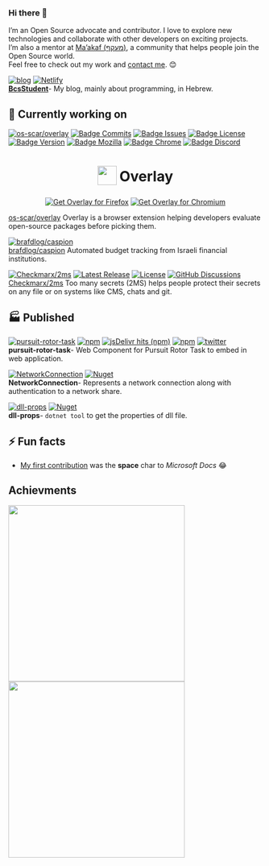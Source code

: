 ### Hi there 👋

I’m an Open Source advocate and contributor. I love to explore new technologies and collaborate with other developers on exciting projects.  
I’m also a mentor at [Ma’akaf (מעקף)](https://discord.gg/Fq7WstPR), a community that helps people join the Open Source world.  
Feel free to check out my work and [contact me](https://cal.com/baruchiro/30m). 😊

[![blog](https://img.shields.io/static/v1?label=Gridsome&message=BcsStudent&color=4FC08D&logo=vue.js&link=https://bscstudent.netlify.app/&link=https://github.com/baruchiro/BcsStudent)](https://github.com/baruchiro/BcsStudent)
[![Netlify](https://img.shields.io/netlify/ba56d2ec-b5ce-4d2d-a606-90fbcd1dcf3c)](https://bscstudent.netlify.app/)  
[**BcsStudent**](https://github.com/baruchiro/BcsStudent)- My blog, mainly about programming, in Hebrew.


## 🔭 Currently working on
[![os-scar/overlay](https://img.shields.io/static/v1?label=BrowserExtension&message=os-scar/overlay&color=41B883&logo=vue.js&link=https://github.com/os-scar/overlay)](https://github.com/os-scar/overlay)
[![Badge Commits]][Commit Rate]
[![Badge Issues]][Issues]
[![Badge License]][License]
[![Badge Version]][Releases]
[![Badge Mozilla]][Mozilla]
[![Badge Chrome]][Chrome]
[![Badge Discord]][Discord]  
<h1 align="center">
<sub>
<img src="https://raw.githubusercontent.com/os-scar/overlay/2fbb6f670a25fa3af05f5c9e9097b2e6416bb88a/icons/icon_48.png" height="38" width="38">
</sub>
Overlay
</h1>

<p align="center">
<a href="https://addons.mozilla.org/addon/overlay/"><img src="https://user-images.githubusercontent.com/585534/107280546-7b9b2a00-6a26-11eb-8f9f-f95932f4bfec.png" alt="Get Overlay for Firefox"></a>
<a href="https://chrome.google.com/webstore/detail/overlay/fahpefingaaldhifdbnlipfjniabkiho"><img src="https://user-images.githubusercontent.com/585534/107280622-91a8ea80-6a26-11eb-8d07-77c548b28665.png" alt="Get Overlay for Chromium"></a>
<!-- <a href="https://microsoftedge.microsoft.com/addons/detail/overlay/xxxxxxxxxxxxxxxxxx"><img src="https://user-images.githubusercontent.com/585534/107280673-a5ece780-6a26-11eb-9cc7-9fa9f9f81180.png" alt="Get Overlay for Microsoft Edge"></a>
<a href="https://addons.opera.com/extensions/details/overlay/"><img src="https://user-images.githubusercontent.com/585534/107280692-ac7b5f00-6a26-11eb-85c7-088926504452.png" alt="Get Overlay for Opera"></a> -->
</p>

[os-scar/overlay](https://github.com/os-scar/overlay) Overlay is a browser extension helping developers evaluate open-source packages before picking them.

[![brafdlog/caspion](https://img.shields.io/static/v1?label=Electron&message=brafdlog/caspion&color=41B883&logo=vue.js&link=https://github.com/brafdlog/caspion)](https://github.com/brafdlog/caspion)  
[brafdlog/caspion](https://github.com/brafdlog/caspion) Automated budget tracking from Israeli financial institutions.

[![Checkmarx/2ms](https://img.shields.io/static/v1?label=Go&message=Checkmarx/2ms&color=18aed6&logo=go&link=https://github.com/Checkmarx/2ms)](https://github.com/Checkmarx/2ms)
[![Latest Release](https://img.shields.io/github/v/release/checkmarx/2ms)](https://github.com/checkmarx/2ms/releases)
[![License](https://img.shields.io/badge/License-Apache%202.0-blue.svg)](https://opensource.org/licenses/Apache-2.0)
[![GitHub Discussions](https://img.shields.io/badge/chat-discussions-blue.svg?style=flat-square)](https://github.com/Checkmarx/2ms/discussions)  
[Checkmarx/2ms](https://github.com/Checkmarx/2ms) Too many secrets (2MS) helps people protect their secrets on any file or on systems like CMS, chats and git.


## 🏭 Published

[![pursuit-rotor-task](https://img.shields.io/static/v1?label=web%20component&message=pursuit-rotor-task&color=E34F26&logo=html5&link=https://www.npmjs.com/package/pursuit-rotor-task&link=https://github.com/baruchiro/pursuit-rotor-task)](https://github.com/baruchiro/pursuit-rotor-task)
[![npm](https://img.shields.io/npm/v/pursuit-rotor-task?logo=npm&label=version)](https://www.npmjs.com/package/pursuit-rotor-task)
[![jsDelivr hits (npm)](https://img.shields.io/jsdelivr/npm/hm/pursuit-rotor-task)](https://www.jsdelivr.com/package/npm/pursuit-rotor-task)
[![npm](https://img.shields.io/npm/dm/pursuit-rotor-task?label=npm)](https://www.npmjs.com/package/pursuit-rotor-task)
[![twitter](https://img.shields.io/twitter/url?label=pursuit_rotor_task&style=social&url=https%3A%2F%2Ftwitter.com%2Fhashtag%2Fpursuit_rotor_task)](https://twitter.com/hashtag/pursuit_rotor_task)  
**pursuit-rotor-task**- Web Component for Pursuit Rotor Task to embed in web application.

[![NetworkConnection](https://img.shields.io/static/v1?label=package&message=NetworkConnection&color=239120&logo=c-sharp&link=https://www.nuget.org/packages/NetworkConnection/&link=https://github.com/baruchiro/NetworkConnection)](https://github.com/baruchiro/NetworkConnection)
[![Nuget](https://img.shields.io/nuget/dt/NetworkConnection)](https://www.nuget.org/packages/NetworkConnection/)  
**NetworkConnection**- Represents a network connection along with authentication to a network share.

[![dll-props](https://img.shields.io/static/v1?label=package&message=dll-props&color=239120&logo=c-sharp&link=https://www.nuget.org/packages/DllProps.Tool&link=https://github.com/baruchiro/dll-props)](https://github.com/baruchiro/dll-props)
[![Nuget](https://img.shields.io/nuget/dt/DllProps.Tool?logo=nuget)](https://www.nuget.org/packages/DllProps.Tool)  
**dll-props**- `dotnet tool` to get the properties of dll file.


## ⚡ Fun facts

- [My first contribution](https://github.com/MicrosoftDocs/cpp-docs/pull/264#issuecomment-393606707) was the **space** char to *Microsoft Docs* 😂
 <!--
- 🌱 I’m currently learning ...
- 👯 I’m looking to collaborate on ...
- 🤔 I’m looking for help with ...
- 💬 Ask me about ...
- 📫 How to reach me: ...
- 😄 Pronouns: ...
- ⚡ Fun fact: ...
-->

## Achievments
<p>
    <a href="https://vaunt.dev">
        <img src="https://api.vaunt.dev/v1/github/entities/baruchiro/contributions?format=svg" width="350" />
        <img src="https://api.vaunt.dev/v1/github/entities/baruchiro/achievements?format=svg&limit=3" width="350" />
    </a>
</p>

<!---------------------------------[ Links ]-------------------------------->

[Commit Rate]: https://github.com/os-scar/overlay/commits/master
[Issues]: https://github.com/os-scar/overlay/issues
[Discussions]: https://github.com/os-scar/overlay/discussions
[License]: https://github.com/os-scar/overlay/blob/master/LICENSE.txt
[Releases]: https://github.com/os-scar/overlay/releases
[Mozilla]: https://addons.mozilla.org/addon/overlay/
[Chrome]: https://chrome.google.com/webstore/detail/overlay/fahpefingaaldhifdbnlipfjniabkiho
[Discord]: https://discord.com/channels/1072162311369936946/1072163343059652628

<!----------------------------------[ Badges ]--------------------------------->

[Badge Commits]: https://img.shields.io/github/commit-activity/m/os-scar/overlay?label=Commits
[Badge Mozilla]: https://img.shields.io/amo/users/overlay?label=Firefox
[Badge License]: https://img.shields.io/badge/License-MIT-blue.svg
[Badge Chrome]: https://img.shields.io/chrome-web-store/users/fahpefingaaldhifdbnlipfjniabkiho?label=Chrome
[Badge Issues]: https://img.shields.io/github/issues/os-scar/overlay
[Badge Version]: https://img.shields.io/github/v/release/os-scar/overlay
[Badge Discord]: https://img.shields.io/discord/1072162311369936946
